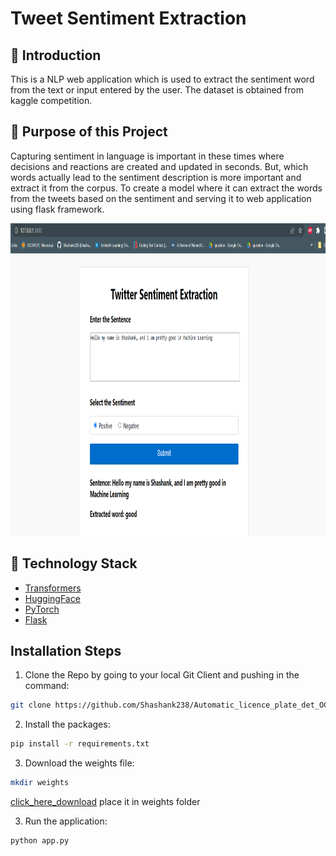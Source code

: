 # Tweet Sentiment Extraction

## 📌 Introduction
This is a NLP web application which is used to extract the sentiment word from the text or input entered by the user. 
The dataset is obtained from kaggle competition.

## 🎯 Purpose of this Project
Capturing sentiment in language is important in these   times where 
decisions and reactions are created and updated in seconds. But, which words actually lead to the sentiment description is more important and extract it from the corpus.
To create a model where it can extract the words from the tweets based on the sentiment and serving it to web application using flask framework.

<p align="center">
  <img width="900" height="500" src="images/demo.png">
</p>

## 🏁 Technology Stack

* [Transformers](https://arxiv.org/abs/1706.03762)
* [HuggingFace](https://huggingface.co/)
* [PyTorch](https://pytorch.org/)
* [Flask](https://github.com/pallets/flask)

## Installation Steps
1. Clone the Repo by going to your local Git Client and pushing in the command:
```sh
git clone https://github.com/Shashank238/Automatic_licence_plate_det_OCR
```
2. Install the packages:
```sh
pip install -r requirements.txt
```
3. Download the weights file:
```sh
mkdir weights
```
[click_here_download](https://drive.google.com/file/d/1sc3M5CbacVgjQFnDoZ5YVo4anrxB606p/view?usp=sharing)
place it in weights folder

3. Run the application:
```sh
python app.py
```


